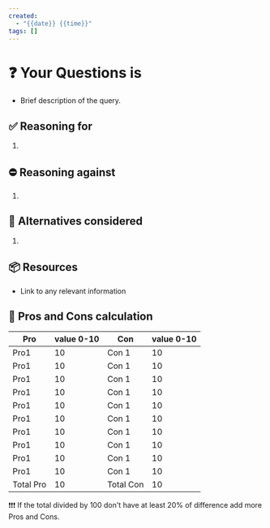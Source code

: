 ```yaml
---
created:
  - "{{date}} {{time}}"
tags: []
---
```

# ❓ Your Questions is
- Brief description of the query.

## ✅ Reasoning for
1. 
## ⛔ Reasoning against
1. 
## 🔀 Alternatives considered
1. 
## 📦 Resources
- Link to any relevant information


## 🧮 Pros and Cons calculation

|Pro | value 0-10 | Con | value 0-10|
|--|-----|------|------|
|Pro1| 10| Con 1 |10|
|Pro1| 10| Con 1 |10|
|Pro1| 10| Con 1 |10|
|Pro1| 10| Con 1 |10|
|Pro1| 10| Con 1 |10| 
|Pro1| 10| Con 1 |10|
|Pro1| 10| Con 1 |10|
|Pro1| 10| Con 1 |10|
|Pro1| 10| Con 1 |10|
|Pro1| 10| Con 1 |10|
|Total Pro| 10| Total Con |10|

❗❗❗ If the total divided by 100 don't have at least 20% of difference add more Pros and Cons.